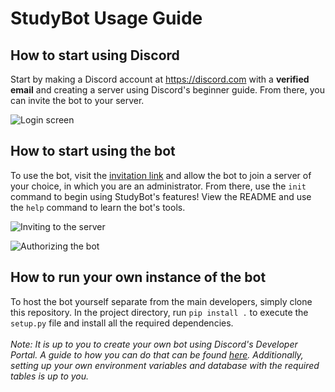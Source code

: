 # StudyBot Usage Guide

## <b>How to start using Discord</b></br>
Start by making a Discord account at https://discord.com with a **verified email** and creating a server using Discord's beginner guide. From there, you can invite the bot to your server.

![Login screen](https://media.discordapp.net/attachments/834939431903297547/834939514623229972/unknown.png?width=1202&height=616 "Login screen")

## <b>How to start using the bot</b></br>
To use the bot, visit the [invitation link](https://dylude.xyz/Discord/) and allow the bot to join a server of your choice, in which you are an administrator. From there, use the `init` command to begin using StudyBot's features! View the README and use the `help` command to learn the bot's tools.

![Inviting to the server](https://media.discordapp.net/attachments/834939431903297547/834941305662341140/unknown.png "Inviting to the server")

![Authorizing the bot](https://media.discordapp.net/attachments/834939431903297547/834941334228828170/unknown.png?width=430&height=615 "Authorizing the bot")

## <b>How to run your own instance of the bot</b></br>
To host the bot yourself separate from the main developers, simply clone this repository. In the project directory, run `pip install .` to execute the `setup.py` file and install all the required dependencies.<br><br>
<i>Note: It is up to you to create your own bot using Discord's Developer Portal. A guide to how you can do that can be found [here](https://discordia.me/en/developer-mode). Additionally, setting up your own environment variables and database with the required tables is up to you.</i>
  
